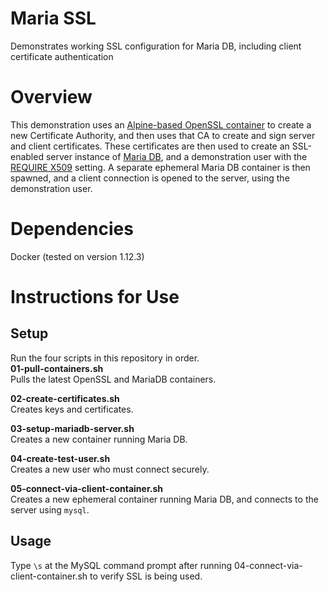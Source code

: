 # Maria SSL
Demonstrates working SSL configuration for Maria DB, including client certificate authentication

# Overview  
This demonstration uses an [Alpine-based OpenSSL container](https://hub.docker.com/r/svagi/openssl/) to create a new Certificate Authority, and then uses that CA to create and sign server and client certificates. These certificates are then used to create an SSL-enabled server instance of [Maria DB](https://hub.docker.com/_/mariadb/), and a demonstration user with the [REQUIRE X509](https://dev.mysql.com/doc/refman/5.7/en/create-user.html) setting. A separate ephemeral Maria DB container is then spawned, and a client connection is opened to the server, using the demonstration user.  
  
# Dependencies  
Docker (tested on version 1.12.3)  
  
# Instructions for Use  
  
## Setup  
Run the four scripts in this repository in order.  
**01-pull-containers.sh**  
Pulls the latest OpenSSL and MariaDB containers.  
  
**02-create-certificates.sh**  
Creates keys and certificates.  
  
**03-setup-mariadb-server.sh**  
Creates a new container running Maria DB.
  
**04-create-test-user.sh**  
Creates a new user who must connect securely.  

**05-connect-via-client-container.sh**  
Creates a new ephemeral container running Maria DB, and connects to the server using `mysql`.

## Usage  
Type `\s` at the MySQL command prompt after running 04-connect-via-client-container.sh to verify SSL is being used.  
